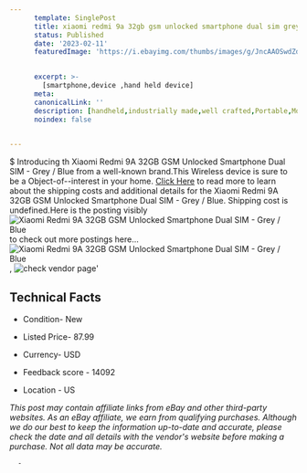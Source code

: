 ```yaml
---
      template: SinglePost
      title: xiaomi redmi 9a 32gb gsm unlocked smartphone dual sim grey blue
      status: Published
      date: '2023-02-11'
      featuredImage: 'https://i.ebayimg.com/thumbs/images/g/JncAAOSwdZdjDMJc/s-l225.jpg'
       

      excerpt: >-
        [smartphone,device ,hand held device]
      meta:
      canonicalLink: ''
      description: [handheld,industrially made,well crafted,Portable,Mobile,Compact,Convenient,Lightweight,Maneuverable,Man-portable,Miniature,Carriable,Hand-held,Light,Holdable,Transportable,Mobile device,Pocket-sized,On-the-go,Wireless,Cordless,Compact size,Convenient size, smartphone,device ,hand held device]
      noindex: false
      

---
```

$
      Introducing th Xiaomi Redmi 9A 32GB GSM Unlocked Smartphone Dual SIM - Grey / Blue from a well-known brand.This Wireless device  is sure to be a Object-of--interest in your home. [Click Here](https://www.ebay.com/itm/225139902598?hash=item346b624886%3Ag%3AJncAAOSwdZdjDMJc&mkevt=1&mkcid=1&mkrid=711-53200-19255-0&campid=%253CePNCampaignId%253E&customid=%253CreferenceId%253E&toolid=10049) to read more to learn about the shipping costs and additional details for the Xiaomi Redmi 9A 32GB GSM Unlocked Smartphone Dual SIM - Grey / Blue. Shipping cost is undefined.Here is the posting visibly ![Xiaomi Redmi 9A 32GB GSM Unlocked Smartphone Dual SIM - Grey / Blue](https://i.ebayimg.com/thumbs/images/g/JncAAOSwdZdjDMJc/s-l225.jpg) to check out more postings here... ![Xiaomi Redmi 9A 32GB GSM Unlocked Smartphone Dual SIM - Grey / Blue](https://i.ebayimg.com/images/g/JncAAOSwdZdjDMJc/s-l500.jpg), ![check vendor page](https://origin-galleryplus.ebayimg.com/ws/web/225139902598_2_0_1/225x225.jpg,https://origin-galleryplus.ebayimg.com/ws/web/225139902598_3_0_1/225x225.jpg,https://origin-galleryplus.ebayimg.com/ws/web/225139902598_4_0_1/225x225.jpg,https://origin-galleryplus.ebayimg.com/ws/web/225139902598_5_0_1/225x225.jpg)'

      

 ## Technical Facts 



     
      

 - Condition- New 


      

 - Listed Price- 87.99 


      

 - Currency- USD 


      

 - Feedback score - 14092 


      

 - Location - US 


      
      

 *_This post may contain affiliate links from eBay and other third-party websites. As an eBay affiliate, we earn from qualifying purchases. Although we do our best to keep the information up-to-date and accurate, please check the date and all details with the vendor's website before making a purchase. Not all data may be accurate._*




      -
